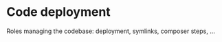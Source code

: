 # Code deployment
Roles managing the codebase: deployment, symlinks, composer steps, ...
<!--TOC-->
<!--ENDTOC-->
